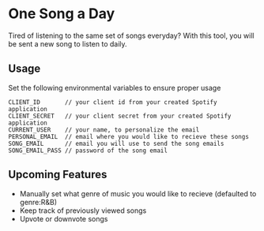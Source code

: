 # One Song a Day
Tired of listening to the same set of songs everyday?  With this tool, you will be sent a new song to listen to daily.

## Usage
Set the following environmental variables to ensure proper usage
```
CLIENT_ID       // your client id from your created Spotify application
CLIENT_SECRET   // your client secret from your created Spotify application
CURRENT_USER    // your name, to personalize the email
PERSONAL_EMAIL  // email where you would like to recieve these songs
SONG_EMAIL      // email you will use to send the song emails
SONG_EMAIL_PASS // password of the song email
```

## Upcoming Features
- Manually set what genre of music you would like to recieve (defaulted to genre:R&B) 
- Keep track of previously viewed songs
- Upvote or downvote songs
